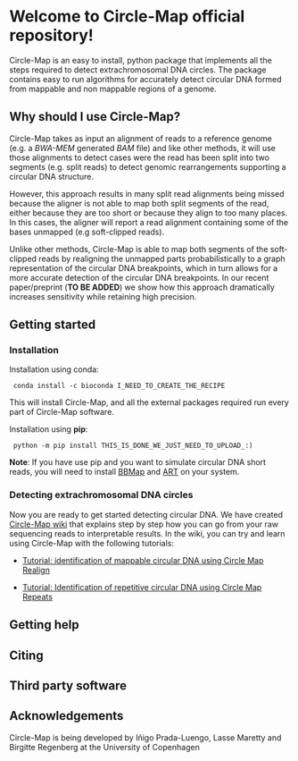 # Welcome to Circle-Map official repository!

Circle-Map is an easy to install, python package that implements all the steps required to detect extrachromosomal DNA circles. The package  contains easy to run algorithms for accurately detect circular DNA formed from mappable and non mappable regions of a genome.

    
## Why should I use Circle-Map?

Circle-Map takes as input an alignment of reads to a reference genome (e.g. a *BWA-MEM* generated *BAM* file) and like other methods, it will use those alignments to detect cases were the read has been split into two segments (e.g. split reads) to detect genomic rearrangements supporting a circular DNA structure.

However, this approach results in many split read alignments being missed because the aligner is not able to map both split segments of the read, either because they are too short or because they align to too many places. In this cases, the aligner will report a read alignment containing some of the bases unmapped (e.g soft-clipped reads). 

Unlike other methods, Circle-Map is able to map both segments of the soft-clipped reads by realigning the unmapped parts probabilistically to a graph representation of the circular DNA breakpoints, which in turn allows for a more accurate detection of the circular DNA breakpoints. In our recent paper/preprint (**TO BE ADDED**) we show how this approach dramatically increases sensitivity while retaining high precision.


## Getting started

### Installation

Installation using conda:

     conda install -c bioconda I_NEED_TO_CREATE_THE_RECIPE

This will install Circle-Map, and all the external packages required run every part of Circle-Map software.

Installation using **pip**:

     python -m pip install THIS_IS_DONE_WE_JUST_NEED_TO_UPLOAD_:)
     
**Note**: If you have use pip and you want to simulate circular DNA short reads, you will need to install [BBMap](https://sourceforge.net/projects/bbmap/) and [ART](https://www.niehs.nih.gov/research/resources/software/biostatistics/art/index.cfm) on your system.

### Detecting extrachromosomal DNA circles

Now you are ready to get started detecting circular DNA. We have created [Circle-Map wiki](https://github.com/iprada/Circle-Map/wiki) that explains step by step how you can go from your raw sequencing reads to interpretable results. In the wiki, you can try and learn using Circle-Map with the following tutorials:

* [Tutorial: identification of mappable circular DNA using Circle Map Realign](https://github.com/iprada/Circle-Map/wiki/Tutorial:-identification-of-mappable-circular-DNA-using-Circle-Map-Realign) 
    
* [Tutorial: Identification of repetitive circular DNA using Circle Map Repeats](https://github.com/iprada/Circle-Map/wiki/Tutorial:-Identification-of-repetitive-circular-DNA-using-Circle-Map-Repeats) 







## Getting help

## Citing

## Third party software

## Acknowledgements

Circle-Map is being developed by Iñigo Prada-Luengo, Lasse Maretty and Birgitte Regenberg at the University of Copenhagen
